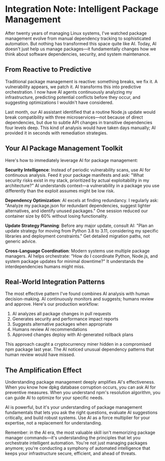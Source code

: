 # Integration Note: Intelligent Package Management

After twenty years of managing Linux systems, I've watched package management evolve from manual dependency tracking to sophisticated automation. But nothing has transformed this space quite like AI. Today, AI doesn't just help us manage packages—it fundamentally changes how we think about software dependencies, security, and system maintenance.

## From Reactive to Predictive

Traditional package management is reactive: something breaks, we fix it. A vulnerability appears, we patch it. AI transforms this into predictive orchestration. I now have AI agents continuously analyzing my infrastructure, predicting potential conflicts before they occur, and suggesting optimizations I wouldn't have considered.

Last month, our AI assistant identified that a routine Node.js update would break compatibility with three microservices—not because of direct dependencies, but due to subtle API changes in transitive dependencies four levels deep. This kind of analysis would have taken days manually; AI provided it in seconds with remediation strategies.

## Your AI Package Management Toolkit

Here's how to immediately leverage AI for package management:

**Security Intelligence**: Instead of periodic vulnerability scans, use AI for continuous analysis. Feed it your package manifests and ask: "What security risks exist in my stack, prioritized by actual exploitability in my architecture?" AI understands context—a vulnerability in a package you use differently than the exploit assumes might be low risk.

**Dependency Optimization**: AI excels at finding redundancy. I regularly ask: "Analyze my package.json for redundant dependencies, suggest lighter alternatives, and identify unused packages." One session reduced our container size by 60% without losing functionality.

**Update Strategy Planning**: Before any major update, consult AI: "Plan an update strategy for moving from Python 3.8 to 3.11, considering my specific libraries and deployment constraints." Get detailed migration paths, not generic advice.

**Cross-Language Coordination**: Modern systems use multiple package managers. AI helps orchestrate: "How do I coordinate Python, Node.js, and system package updates for minimal downtime?" It understands the interdependencies humans might miss.

## Real-World Integration Patterns

The most effective pattern I've found combines AI analysis with human decision-making. AI continuously monitors and suggests; humans review and approve. Here's our production workflow:

1. AI analyzes all package changes in pull requests
2. Generates security and performance impact reports
3. Suggests alternative packages when appropriate
4. Humans review AI recommendations
5. Approved changes deploy with AI-generated rollback plans

This approach caught a cryptocurrency miner hidden in a compromised npm package last year. The AI noticed unusual dependency patterns that human review would have missed.

## The Amplification Effect

Understanding package management deeply amplifies AI's effectiveness. When you know how dpkg database corruption occurs, you can ask AI for preventive measures. When you understand npm's resolution algorithm, you can guide AI to optimize for your specific needs.

AI is powerful, but it's your understanding of package management fundamentals that lets you ask the right questions, evaluate AI suggestions critically, and build robust systems. Use AI as a force multiplier for your expertise, not a replacement for understanding.

Remember: in the AI era, the most valuable skill isn't memorizing package manager commands—it's understanding the principles that let you orchestrate intelligent automation. You're not just managing packages anymore; you're conducting a symphony of automated intelligence that keeps your infrastructure secure, efficient, and ahead of threats.